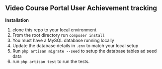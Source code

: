 
## Video Course Portal User Achievement tracking
**Installation**

1. clone this repo to your local environment
2. From the root directory run `composer install`
3. You must have a MySQL database running locally
4. Update the database details in `.env` to match your local setup
5. Run `php artisan migrate --seed` to setup the database tables ad seed data
6. run `php artisan test` to run the tests. 

